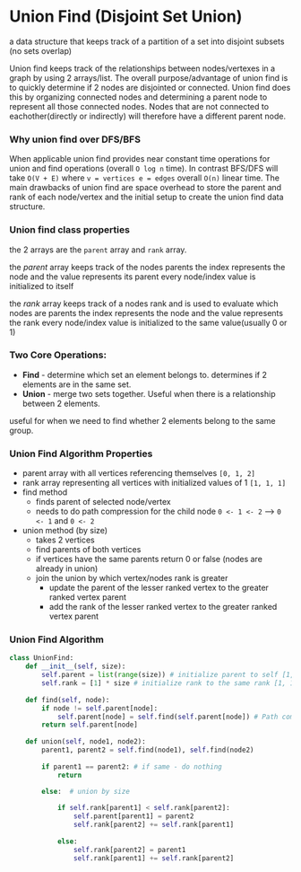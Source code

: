  # Union Find (Disjoint Set Union)

a data structure that keeps track of a partition of a set into disjoint subsets (no sets overlap)

Union find keeps track of the relationships between nodes/vertexes in a graph by using 2 arrays/list.
The overall purpose/advantage of union find is to quickly determine if 2 nodes are disjointed or connected.
Union find does this by organizing connected nodes and determining a parent node to represent all those connected nodes.
Nodes that are not connected to eachother(directly or indirectly) will therefore have a different parent node.

### Why union find over DFS/BFS

When applicable union find provides near constant time operations for union and find operations (overall `O log n` time).
In contrast BFS/DFS will take `O(V + E)` where `v = vertices e = edges` overall `O(n)` linear time.
The main drawbacks of union find are space overhead to store the parent and rank of each node/vertex and the initial setup to create the union find data structure.


### Union find class properties
the 2 arrays are the `parent` array and `rank` array.

the *parent* array keeps track of the nodes parents
the index represents the node and the value represents its parent
every node/index value is initialized to itself

the *rank* array keeps track of a nodes rank and is used to evaluate which nodes are parents
the index represents the node and the value represents the rank
every node/index value is initialized to the same value(usually 0 or 1)


### Two Core Operations: 
- **Find** - determine which set an element belongs to. determines if 2 elements are in the same set.
- **Union** - merge two sets together. Useful when there is a relationship between 2 elements.

useful for when we need to find whether 2 elements belong to the same group.


### Union Find Algorithm Properties
- parent array with all vertices referencing themselves `[0, 1, 2]`
- rank array representing all vertices with initialized values of 1 `[1, 1, 1]`
- find method
  - finds parent of selected node/vertex
  - needs to do path compression for the child node `0 <- 1 <- 2` --> `0 <- 1` and `0 <- 2`
- union method (by size)
  - takes 2 vertices
  - find parents of both vertices
  - if vertices have the same parents return 0 or false (nodes are already in union)
  - join the union by which vertex/nodes rank is greater
    -  update the parent of the lesser ranked vertex to the greater ranked vertex parent
    -  add the rank of the lesser ranked vertex to the greater ranked vertex parent

### Union Find Algorithm
```python
class UnionFind:
    def __init__(self, size):
        self.parent = list(range(size)) # initialize parent to self [1, 2, 3]
        self.rank = [1] * size # initialize rank to the same rank [1, 1, 1]
        
    def find(self, node):
        if node != self.parent[node]:
            self.parent[node] = self.find(self.parent[node]) # Path compression
        return self.parent[node]
    
    def union(self, node1, node2):
        parent1, parent2 = self.find(node1), self.find(node2) 
        
        if parent1 == parent2: # if same - do nothing
            return 
        
        else:  # union by size

            if self.rank[parent1] < self.rank[parent2]:
                self.parent[parent1] = parent2
                self.rank[parent2] += self.rank[parent1]
            
            else:
                self.rank[parent2] = parent1
                self.rank[parent1] += self.rank[parent2]
                

```
